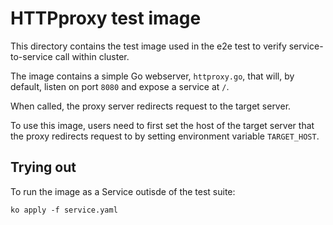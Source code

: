 # HTTPproxy test image

This directory contains the test image used in the e2e test to verify
service-to-service call within cluster.

The image contains a simple Go webserver, `httproxy.go`, that will, by default,
listen on port `8080` and expose a service at `/`.

When called, the proxy server redirects request to the target server.

To use this image, users need to first set the host of the target server that
the proxy redirects request to by setting environment variable `TARGET_HOST`.

## Trying out

To run the image as a Service outisde of the test suite:

`ko apply -f service.yaml`
